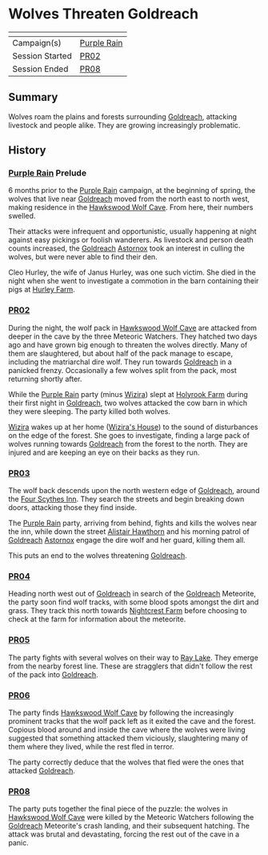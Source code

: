 # Wolves Threaten Goldreach

| []() | |
| --- | --- |
| Campaign(s) | [Purple Rain](../README.md) |
| Session Started | [PR02](../sessions.md/PR02.md) |
| Session Ended | [PR08](../sessions.md/PR08.md) |

## Summary

Wolves roam the plains and forests surrounding [Goldreach](../../../astarus/civilisations/kingdom-of-astor/settlements/goldreach/README.md), attacking livestock and people alike. They are growing increasingly problematic.

## History

### [Purple Rain](../README.md) Prelude

6 months prior to the [Purple Rain](../README.md) campaign, at the beginning of spring, the wolves that live near [Goldreach](../../../astarus/civilisations/kingdom-of-astor/settlements/goldreach/README.md) moved from the north east to north west, making residence in the [Hawkswood Wolf Cave](../../../astarus/civilisations/kingdom-of-astor/settlements/goldreach/places/hawkswood-wolf-cave.md). From here, their numbers swelled.

Their attacks were infrequent and opportunistic, usually happening at night against easy pickings or foolish wanderers. As livestock and person death counts increased, the [Goldreach](../../../astarus/civilisations/kingdom-of-astor/settlements/goldreach/README.md) [Astornox](../../../astarus/civilisations/kingdom-of-astor/organisations/astornox.md) took an interest in culling the wolves, but were never able to find their den.

Cleo Hurley, the wife of Janus Hurley, was one such victim. She died in the night when she went to investigate a commotion in the barn containing their pigs at [Hurley Farm](../../../astarus/civilisations/kingdom-of-astor/settlements/goldreach/places/hurley-farm.md).

### [PR02](../sessions.md/PR02.md)

During the night, the wolf pack in [Hawkswood Wolf Cave](../../../astarus/civilisations/kingdom-of-astor/settlements/goldreach/places/hawkswood-wolf-cave.md) are attacked from deeper in the cave by the three Meteoric Watchers. They hatched two days ago and have grown big enough to threaten the wolves directly. Many of them are slaughtered, but about half of the pack manage to escape, including the matriarchal dire wolf. They run towards [Goldreach](../../../astarus/civilisations/kingdom-of-astor/settlements/goldreach/README.md) in a panicked frenzy. Occasionally a few wolves split from the pack, most returning shortly after.

While the [Purple Rain](../README.md) party (minus [Wizira](../../../astarus/people/wizira.md)) slept at [Holyrook Farm](../../../astarus/civilisations/kingdom-of-astor/settlements/goldreach/places/holyrook-farm.md) during their first night in [Goldreach](../../../astarus/civilisations/kingdom-of-astor/settlements/goldreach/README.md), two wolves attacked the cow barn in which they were sleeping. The party killed both wolves.

[Wizira](../../../astarus/people/wizira.md) wakes up at her home ([Wizira's House](../../../astarus/civilisations/kingdom-of-astor/settlements/goldreach/places/wiziras-house.md)) to the sound of disturbances on the edge of the forest. She goes to investigate, finding a large pack of wolves running towards [Goldreach](../../../astarus/civilisations/kingdom-of-astor/settlements/goldreach/README.md) from the forest to the north. They are injured and are keeping an eye on their backs as they run.

### [PR03](../sessions.md/PR03.md)

The wolf back descends upon the north western edge of [Goldreach](../../../astarus/civilisations/kingdom-of-astor/settlements/goldreach/README.md), around the [Four Scythes Inn](../../../astarus/civilisations/kingdom-of-astor/settlements/goldreach/places/four-scythes-inn.md). They search the streets and begin breaking down doors, attacking those they find inside.

The [Purple Rain](../README.md) party, arriving from behind, fights and kills the wolves near the inn, while down the street [Alistair Hawthorn](../../../astarus/people/alistair-hawthorn.md) and his morning patrol of [Goldreach](../../../astarus/civilisations/kingdom-of-astor/settlements/goldreach/README.md) [Astornox](../../../astarus/civilisations/kingdom-of-astor/organisations/astornox.md) engage the dire wolf and her guard, killing them all.

This puts an end to the wolves threatening [Goldreach](../../../astarus/civilisations/kingdom-of-astor/settlements/goldreach/README.md).

### [PR04](../sessions.md/PR04.md)

Heading north west out of [Goldreach](../../../astarus/civilisations/kingdom-of-astor/settlements/goldreach/README.md) in search of the [Goldreach](../../../astarus/civilisations/kingdom-of-astor/settlements/goldreach/README.md) Meteorite, the party soon find wolf tracks, with some blood spots amongst the dirt and grass. They track this north towards [Nightcrest Farm](../../../astarus/civilisations/kingdom-of-astor/settlements/goldreach/places/nightcrest-farm.md) before choosing to check at the farm for information about the meteorite.

### [PR05](../sessions.md/PR05.md)

The party fights with several wolves on their way to [Ray Lake](../../../astarus/civilisations/kingdom-of-astor/settlements/goldreach/places/ray-lake.md). They emerge from the nearby forest line. These are stragglers that didn't follow the rest of the pack into [Goldreach](../../../astarus/civilisations/kingdom-of-astor/settlements/goldreach/README.md).

### [PR06](../sessions.md/PR06.md)

The party finds [Hawkswood Wolf Cave](../../../astarus/civilisations/kingdom-of-astor/settlements/goldreach/places/hawkswood-wolf-cave.md) by following the increasingly prominent tracks that the wolf pack left as it exited the cave and the forest. Copious blood around and inside the cave where the wolves were living suggested that something attacked them viciously, slaughtering many of them where they lived, while the rest fled in terror.

The party correctly deduce that the wolves that fled were the ones that attacked [Goldreach](../../../astarus/civilisations/kingdom-of-astor/settlements/goldreach/README.md).

### [PR08](../sessions.md/PR08.md)

The party puts together the final piece of the puzzle: the wolves in [Hawkswood Wolf Cave](../../../astarus/civilisations/kingdom-of-astor/settlements/goldreach/places/hawkswood-wolf-cave.md) were killed by the Meteoric Watchers following the [Goldreach](../../../astarus/civilisations/kingdom-of-astor/settlements/goldreach/README.md) Meteorite's crash landing, and their subsequent hatching. The attack was brutal and devastating, forcing the rest out of the cave in a panic.
